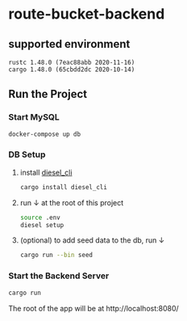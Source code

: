# route-bucket-backend

## supported environment
```
rustc 1.48.0 (7eac88abb 2020-11-16)
cargo 1.48.0 (65cbdd2dc 2020-10-14)
```

## Run the Project
### Start MySQL
```bash
docker-compose up db
```

### DB Setup

1. install [diesel_cli](https://crates.io/crates/diesel_cli)
   ```bash
   cargo install diesel_cli
   ```
1. run ↓ at the root of this project
   ```bash
   source .env
   diesel setup
   ```
1. (optional) to add seed data to the db, run ↓
   ```bash
   cargo run --bin seed
   ```

### Start the Backend Server
```bash
cargo run
```
The root of the app will be at http://localhost:8080/
